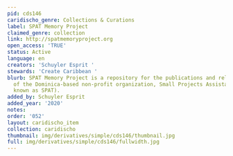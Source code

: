 ```yaml
---
pid: cds146
caridischo_genre: Collections & Curations
label: SPAT Memory Project
claimed_genre: collection
link: http://spatmemoryproject.org
open_access: 'TRUE'
status: Active
language: en
creators: 'Schuyler Esprit '
stewards: 'Create Caribbean '
blurb: SPAT Memory Project is a repository for the publications and related documents
  of the Dominica-based non-profit organization, Small Projects Assistance Team (locally
  known as SPAT).
added_by: Schuyler Esprit
added_year: '2020'
notes: 
order: '052'
layout: caridischo_item
collection: caridischo
thumbnail: img/derivatives/simple/cds146/thumbnail.jpg
full: img/derivatives/simple/cds146/fullwidth.jpg
---
```

